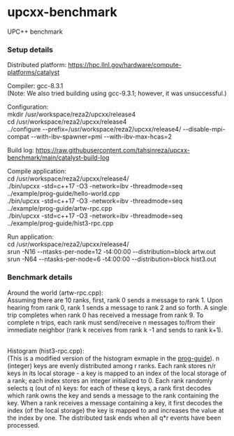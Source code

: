 # upcxx-benchmark
UPC++ benchmark

<h3>Setup details</h3> 

Distributed platform:
https://hpc.llnl.gov/hardware/compute-platforms/catalyst
<br>

Compiler: 
gcc-8.3.1
<br>
(Note: We also tried building using gcc-9.3.1; however, it was unsuccessful.)  

Configuration:
<br>
mkdir /usr/workspace/reza2/upcxx/release4
<br>
cd /usr/workspace/reza2/upcxx/release4
<br>
../configure --prefix=/usr/workspace/reza2/upcxx/release4/ --disable-mpi-compat --with-ibv-spawner=pmi --with-ibv-max-hcas=2
<br>

Build log: https://raw.githubusercontent.com/tahsinreza/upcxx-benchmark/main/catalyst-build-log
<br>

Compile application:
<br>
cd /usr/workspace/reza2/upcxx/release4/
<br>
./bin/upcxx -std=c++17 -O3 -network=ibv -threadmode=seq ../example/prog-guide/hello-world.cpp
<br>
./bin/upcxx -std=c++17 -O3 -network=ibv -threadmode=seq ../example/prog-guide/artw-rpc.cpp
<br>
./bin/upcxx -std=c++17 -O3 -network=ibv -threadmode=seq ../example/prog-guide/hist3-rpc.cpp
<br>

Run application:
<br>
cd /usr/workspace/reza2/upcxx/release4/
<br>
srun -N16 --ntasks-per-node=12 -t4:00:00 --distribution=block artw.out
<br>
srun -N64 --ntasks-per-node=6 -t4:00:00 --distribution=block hist3.out
<br>

<h3>Benchmark details</h3>

Around the world (artw-rpc.cpp):
<br>
Assuming there are 10 ranks, first, rank 0 sends a message to rank 1. Upon hearing from rank 0, rank 1 sends a message to rank 2 and so forth. A single trip completes when rank 0 has received a message from rank 9. To complete n trips, each rank must send/receive n messages to/from their immediate neighbor (rank k receives from rank k -1 and sends to rank k+1).  
<br>

Histogram (hist3-rpc.cpp):
<br>
(This is a modified version of the histogram exmaple in the <a href="https://bitbucket.org/berkeleylab/upcxx/src/master/example/prog-guide/">prog-guide</a>). n (integer) keys are evenly distributed among r ranks. Each rank stores n/r keys in its local storage - a key is mapped to an index of the local storage of a rank; each index stores an integer initialized to 0. Each rank randomly selects q (out of n) keys: for each of these q keys, a rank first decodes which rank owns the key and sends a message to the rank containing the key. When a rank receives a message containing a key, it first decodes the index (of the local storage) the key is mapped to and increases the value at the index by one. The distributed task ends when all q\*r events have been processed. 

<br>
